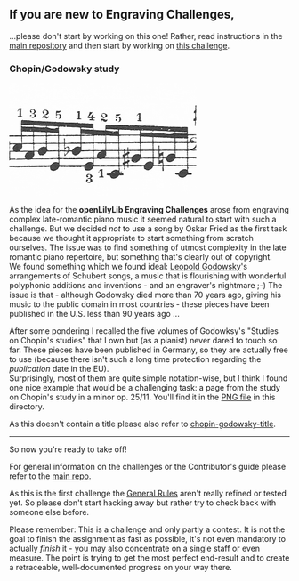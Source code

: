 If you are new to Engraving Challenges,
---------------------------------------

...please don't start by working on this one!  Rather, read instructions in the
[main repository](https://github.com/engraving-challenges/main)
and then start by working on [this challenge](https://github.com/engraving-challenges/estrella).

### Chopin/Godowsky study

[![](chopin-godowsky-small.png)](chopin-godowsky.png)

As the idea for the **openLilyLib Engraving Challenges** arose from engraving complex
late-romantic piano music it seemed natural to start with such a challenge.
But we decided *not* to use a song by Oskar Fried as the first task because we thought
it appropriate to start something from scratch ourselves. The issue was to find something
of utmost complexity in the late romantic piano repertoire, but something that's clearly out of copyright.  
We found something which we found ideal:
[Leopold Godowsky](http://en.wikipedia.org/wiki/Leopold_Godowsky)'s
arrangements of Schubert songs, a music that is flourishing with wonderful polyphonic
additions and inventions - and an engraver's nightmare ;-)
The issue is that - although Godowsky died more than 70 years ago, giving his music
to the public domain in most countries - these pieces have been published in the U.S.
less than 90 years ago ...

After some pondering I recalled the five volumes of Godowksy's "Studies on Chopin's studies"
that I own but (as a pianist) never dared to touch so far. These pieces have been published
in Germany, so they are actually free to use (because there isn't such a long time protection
regarding the *publication* date in the EU).  
Surprisingly, most of them are quite simple notation-wise, but I think I found one nice example
that would be a challenging task: a page from the study on Chopin's study in a minor op. 25/11.
You'll find it in the [PNG file](chopin-godowsky.png) in this directory.

As this doesn't contain a title please also refer to
[chopin-godowsky-title](titles.md).

---

So now you're ready to take off!

For general information on the challenges or the Contributor's guide please refer to the
[main repo](https://github.com/engraving-challenges/main).

As this is the first challenge the
[General Rules](https://github.com/engraving-challenges/main/blob/master/general-rules.md)
aren't really refined or tested yet. So please don't start hacking away but rather try to check back
with someone else before.

Please remember: This is a challenge and only partly a contest. It is not the goal to finish
the assignment as fast as possible, it's not even mandatory to actually *finish* it -
you may also concentrate on a single staff or even measure. The point is trying to get the
most perfect end-result and to create a retraceable, well-documented progress on your way
there.
